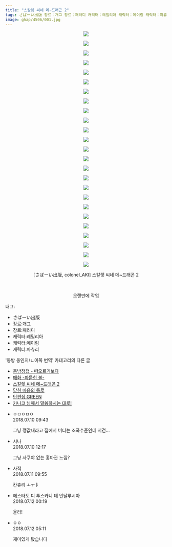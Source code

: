 ```yaml
---
title: "스칼렛 씨네 메~드래곤 2"
tags: さばーい出版 장르：개그 장르：패러디 캐릭터：레밀리아 캐릭터：메이링 캐릭터：파츄리 colonel_AKI 동방_동인지／ㄴ이쪽_번역
image: ghap/4506/001.jpg
---
```

<div class="article">
<p style="text-align: center; clear: none; float: none;"><img src="{{ site.nasurl }}/ghap/4506/001.jpg"/></p>
<p style="text-align: center; clear: none; float: none;"><img src="{{ site.nasurl }}/ghap/4506/002.jpg"/></p>
<p style="text-align: center; clear: none; float: none;"><img src="{{ site.nasurl }}/ghap/4506/003.jpg"/></p>
<p style="text-align: center; clear: none; float: none;"><img src="{{ site.nasurl }}/ghap/4506/004.jpg"/></p>
<p style="text-align: center; clear: none; float: none;"><img src="{{ site.nasurl }}/ghap/4506/005.jpg"/></p>
<p style="text-align: center; clear: none; float: none;"><img src="{{ site.nasurl }}/ghap/4506/006.jpg"/></p>
<p style="text-align: center; clear: none; float: none;"><img src="{{ site.nasurl }}/ghap/4506/007.jpg"/></p>
<p style="text-align: center; clear: none; float: none;"><img src="{{ site.nasurl }}/ghap/4506/008.jpg"/></p>
<p style="text-align: center; clear: none; float: none;"><img src="{{ site.nasurl }}/ghap/4506/009.jpg"/></p>
<p style="text-align: center; clear: none; float: none;"><img src="{{ site.nasurl }}/ghap/4506/010.jpg"/></p>
<p style="text-align: center; clear: none; float: none;"><img src="{{ site.nasurl }}/ghap/4506/011.jpg"/></p>
<p style="text-align: center; clear: none; float: none;"><img src="{{ site.nasurl }}/ghap/4506/012.jpg"/></p>
<p style="text-align: center; clear: none; float: none;"><img src="{{ site.nasurl }}/ghap/4506/013.jpg"/></p>
<p style="text-align: center; clear: none; float: none;"><img src="{{ site.nasurl }}/ghap/4506/014.jpg"/></p>
<p style="text-align: center; clear: none; float: none;"><img src="{{ site.nasurl }}/ghap/4506/015.jpg"/></p>
<p style="text-align: center; clear: none; float: none;"><img src="{{ site.nasurl }}/ghap/4506/016.jpg"/></p>
<p style="text-align: center; clear: none; float: none;"><img src="{{ site.nasurl }}/ghap/4506/017.jpg"/></p>
<p style="text-align: center; clear: none; float: none;"><img src="{{ site.nasurl }}/ghap/4506/018.jpg"/></p>
<p style="text-align: center; clear: none; float: none;"><img src="{{ site.nasurl }}/ghap/4506/019.jpg"/></p>
<p style="text-align: center; clear: none; float: none;"><img src="{{ site.nasurl }}/ghap/4506/020.jpg"/></p>
<p style="text-align: center; clear: none; float: none;"><img src="{{ site.nasurl }}/ghap/4506/021.jpg"/></p>
<p style="text-align: center; clear: none; float: none;"><img src="{{ site.nasurl }}/ghap/4506/022.jpg"/></p>
<p style="text-align: center; clear: none; float: none;"><img src="{{ site.nasurl }}/ghap/4506/023.jpg"/></p>
<p style="text-align: center; clear: none; float: none;"><img src="{{ site.nasurl }}/ghap/4506/024.gif"/></p>
<p style="text-align: center; clear: none; float: none;"><img src="{{ site.nasurl }}/ghap/4506/025.jpg"/></p>
<p style="text-align: center; clear: none; float: none;">[さばーい出版, colonel_AKI] 스칼렛 씨네 메~드래곤 2</p>
<p style="text-align: center; clear: none; float: none;"><br/></p>
<p style="text-align: center; clear: none; float: none;">오랜만에 작업</p>
</div><div class="tagTrail">
<p>태그: </p>
<ul>
<li>さばーい出版</li>
<li>장르:개그</li>
<li>장르:패러디</li>
<li>캐릭터:레밀리아</li>
<li>캐릭터:메이링</li>
<li>캐릭터:파츄리</li>
</ul>
</div><div class="another">
<p>'동방 동인지/ㄴ이쪽 번역' 카테고리의 다른 글</p>
<ul>
<li><a href="/2018-07-22-ghap_4533">동방청첩 - 떠오르기보다</a></li>
<li><a href="/2018-07-16-ghap_4515">매화 -파묻힌 불-</a></li>
<li><a href="/2018-07-09-ghap_4506">스칼렛 씨네 메~드래곤 2</a></li>
<li><a href="/2018-06-18-ghap_4476">닫힌 마음의 통로</a></li>
<li><a href="/2018-06-07-ghap_4115">단편집 GREEN</a></li>
<li><a href="/2018-06-03-ghap_4396">카나코 님께서 말씀하시는 대로!</a></li>
</ul>
</div><div class="cb_module cb_fluid">
<div class="cb_wrt cb_profile">
<div class="comment">
<ul>
<li class="cb_thumb_off" id="comment15283252">
<div class="cb_comment_area">
<div class="cb_info_area">
<div class="cb_section">
<span class="cb_nick_name">ㅇㅂㅇㅂㅇ</span>
</div>
<div class="cb_section">
<span class="cb_date">2018.07.10 09:43 </span>
</div>
</div>
<div class="cb_dsc_comment">
<p class="cb_dsc">
											그냥 깽값내라고 집에서 버티는 조폭수준인데 저건...
										</p>
</div>
</div></li>
<li class="cb_thumb_off" id="comment15283369">
<div class="cb_comment_area">
<div class="cb_info_area">
<div class="cb_section">
<span class="cb_nick_name">시나</span>
</div>
<div class="cb_section">
<span class="cb_date">2018.07.10 12:17 </span>
</div>
</div>
<div class="cb_dsc_comment">
<p class="cb_dsc">
											그냥 사쿠야 없는 홍마관 느낌?
										</p>
</div>
</div></li>
<li class="cb_thumb_off" id="comment15283953">
<div class="cb_comment_area">
<div class="cb_info_area">
<div class="cb_section">
<span class="cb_nick_name">사적</span>
</div>
<div class="cb_section">
<span class="cb_date">2018.07.11 09:55 </span>
</div>
</div>
<div class="cb_dsc_comment">
<p class="cb_dsc">
											칸츄리 ㅗㅜㅑ
										</p>
</div>
</div></li>
<li class="cb_thumb_off" id="comment15284383">
<div class="cb_comment_area">
<div class="cb_info_area">
<div class="cb_section">
<span class="cb_nick_name">에스타토 디 투스카니 데 안달루시아</span>
</div>
<div class="cb_section">
<span class="cb_date">2018.07.12 00:19 </span>
</div>
</div>
<div class="cb_dsc_comment">
<p class="cb_dsc">
											올라!
										</p>
</div>
</div></li>
<li class="cb_thumb_off" id="comment15284605">
<div class="cb_comment_area">
<div class="cb_info_area">
<div class="cb_section">
<span class="cb_nick_name">ㅇㅇ</span>
</div>
<div class="cb_section">
<span class="cb_date">2018.07.12 05:11 </span>
</div>
</div>
<div class="cb_dsc_comment">
<p class="cb_dsc">
											재미있게 봤습니다
										</p>
</div>
</div></li>
</ul>
</div>
</div><!-- commentList close -->
</div>